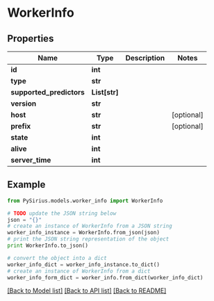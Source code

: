 # WorkerInfo


## Properties

Name | Type | Description | Notes
------------ | ------------- | ------------- | -------------
**id** | **int** |  | 
**type** | **str** |  | 
**supported_predictors** | **List[str]** |  | 
**version** | **str** |  | 
**host** | **str** |  | [optional] 
**prefix** | **str** |  | [optional] 
**state** | **int** |  | 
**alive** | **int** |  | 
**server_time** | **int** |  | 

## Example

```python
from PySirius.models.worker_info import WorkerInfo

# TODO update the JSON string below
json = "{}"
# create an instance of WorkerInfo from a JSON string
worker_info_instance = WorkerInfo.from_json(json)
# print the JSON string representation of the object
print WorkerInfo.to_json()

# convert the object into a dict
worker_info_dict = worker_info_instance.to_dict()
# create an instance of WorkerInfo from a dict
worker_info_form_dict = worker_info.from_dict(worker_info_dict)
```
[[Back to Model list]](../README.md#documentation-for-models) [[Back to API list]](../README.md#documentation-for-api-endpoints) [[Back to README]](../README.md)


